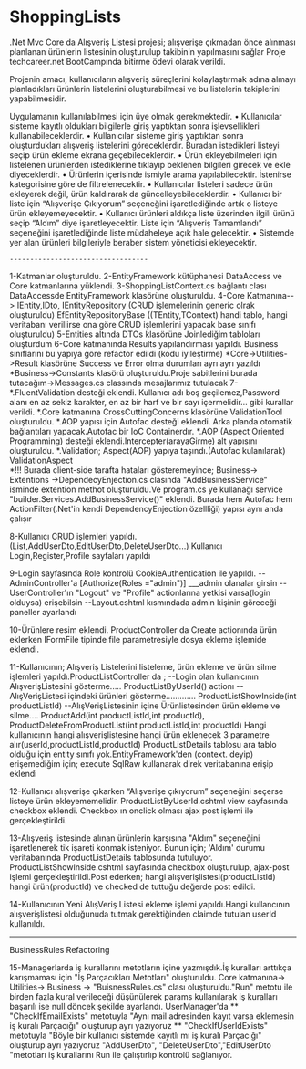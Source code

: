 # ShoppingLists
.Net Mvc Core da Alışveriş Listesi projesi; alışverişe çıkmadan önce alınması planlanan ürünlerin listesinin oluşturulup takibinin yapılmasını sağlar
Proje techcareer.net BootCampında bitirme ödevi olarak verildi.

Projenin amacı, kullanıcıların alışveriş süreçlerini kolaylaştırmak adına almayı planladıkları ürünlerin listelerini oluşturabilmesi ve bu listelerin takiplerini yapabilmesidir.

Uygulamanın kullanılabilmesi için üye olmak gerekmektedir.
	• Kullanıcılar sisteme kayıtlı oldukları bilgilerle giriş yaptıktan sonra işlevsellikleri kullanabileceklerdir.
	• Kullanıcılar sisteme giriş yaptıktan sonra oluşturdukları alışveriş listelerini göreceklerdir. Buradan istedikleri listeyi seçip ürün ekleme ekrana geçebileceklerdir.
	• Ürün ekleyebilmeleri için listelenen ürünlerden istediklerine tıklayıp beklenen bilgileri girecek ve ekle diyeceklerdir.
	• Ürünlerin içerisinde ismiyle arama yapılabilecektir. İstenirse kategorisine göre de filtrelenecektir.
	• Kullanıcılar listeleri sadece ürün ekleyerek değil, ürün kaldırarak da güncelleyebileceklerdir.
	• Kullanıcı bir liste için “Alışverişe Çıkıyorum” seçeneğini işaretlediğinde artık o listeye ürün ekleyemeyecektir.
	• Kullanıcı ürünleri aldıkça liste üzerinden ilgili ürünü seçip “Aldım” diye işaretleyecektir. Liste için “Alışveriş Tamamlandı” seçeneğini işaretlediğinde liste müdaheleye açık hale gelecektir.
	• Sistemde yer alan ürünleri bilgileriyle beraber sistem yöneticisi ekleyecektir.

	----------------------------------

1-Katmanlar oluşturuldu.
2-EntityFramework kütüphanesi DataAccess ve Core katmanlarına yüklendi.
3-ShoppingListContext.cs bağlantı clası DataAccessde EntityFramework klasörüne oluşturuldu.
4-Core Katmanına--> IEntity,IDto,
	                IEntityRepository (CRUD işlemelerinin generic olrak oluşturuldu)
					EfEntityRepositoryBase ((TEntity,TContext) handi tablo, hangi veritabanı verillirse ona göre                      CRUD işlemlerini yapacak base sınıfı oluşturuldu)
5-Entities altında DTOs klasörüne Joinlediğim tabloları oluşturdum
6-Core katmanında Results yapılandırması yapıldı. Business sınıflarını bu yapıya göre refactor edildi (kodu iyileştirme) 
  *Core->Utilities->Result klasörüne Success ve Error olma durumları ayrı ayrı yazıldı 
  *Business->Constants klasörü oluşturuldu.Proje sabitlerini burada tutacağım->Messages.cs classında mesajlarımız tutulacak
7-    
    *.FluentValidation desteği eklendi.
	   Kullanıcı adı boş geçilemez,Password alanı en az sekiz karakter, en az bir harf ve bir sayı içermelidir... gibi kurallar verildi.
	*.Core katmanına CrossCuttingConcerns klasörüne ValidationTool oluşturuldu.
	*.AOP yapısı için Autofac desteği eklendi.
	   Arka planda otomatik bağlantıları yapacak.Autofac bir IoC Containerdır.
    *.AOP (Aspect Oriented Programming) desteği eklendi.Intercepter(arayaGirme) alt yapısını oluşturuldu.
	*.Validation; Aspect(AOP) yapıya taşındı.(Autofac kulanılarak)
      ValidationAspect  
	*!!! Burada client-side tarafta hataları gösteremeyince;
	     Business-> Extentions ->DependecyEnjection.cs clasında "AddBusinessService" isminde extention methot oluşturuldu.Ve program.cs ye kullanağı service "builder.Services.AddBusinessService()" eklendi.
    Burada hem Autofac hem ActionFilter(.Net'in kendi DependencyEnjection özellliği) yapısı aynı anda çalışır

8-Kullanıcı CRUD işlemleri yapıldı.(List,AddUserDto,EditUserDto,DeleteUserDto...)
  Kullanıcı Login,Register,Profile sayfaları yapıldı

9-Login sayfasında Role kontrolü CookieAuthentication ile yapıldı.
   --AdminController'a  [Authorize(Roles ="admin")] ___admin olanalar girsin
   --UserController'ın "Logout" ve "Profile" actionlarına yetkisi varsa(login olduysa) erişebilsin
   --Layout.cshtml kısmındada admin kişinin göreceği paneller ayarlandı

10-Ürünlere resim eklendi.
   ProductController da Create actionında ürün eklerken IFormFile tipinde file parametresiyle dosya ekleme işlemide eklendi. 

11-Kullanıcının; Alışveriş Listelerini listeleme, ürün ekleme ve ürün silme işlemleri yapıldı.ProductListController da ;
   --Login olan kullanıcının AlışverişListesini gösterme..... ProductListByUserId() actionı
   --AlışVerişListesi içindeki ürünleri gösterme............. ProductListShowInside(int productListId)
   --AlışVerişListesinin içine Ürünlistesinden ürün ekleme ve silme.... ProductAdd(int productListId,int productId), ProductDeleteFromProductList(int productListId,int productId)
       Hangi kullanıcının hangi alışverişlistesine hangi ürün eklenecek 3 parametre alır(userId,productListId,productId)
       ProductListDetails tablosu ara tablo olduğu için entity sınıfı yok.EntityFramework'den (context. deyip) erişemediğim için; execute SqlRaw kullanarak direk veritabanına erişip eklendi

12-Kullanıcı alışverişe çıkarken “Alışverişe çıkıyorum” seçeneğini seçerse listeye ürün ekleyememelidir.
   ProductListByUserId.cshtml view sayfasında checkbox eklendi. Checkbox ın onclick olması ajax post işlemi ile gerçekleştirildi.

13-Alışveriş listesinde alınan ürünlerin karşısına "Aldım" seçeneğini işaretlenerek tik işareti konmak isteniyor.
   Bunun için; 'Aldım' durumu veritabanında ProductListDetails tablosunda tutuluyor.
   ProductListShowInside.cshtml sayfasında checkbox oluşturulup, ajax-post işlemi gerçekleştirildi.Post ederken; hangi alışverişlistesi(productListId) hangi ürün(productId) ve checked de tuttuğu değerde post edildi. 
   
14-Kullanıcının Yeni AlışVeriş Listesi ekleme işlemi yapıldı.Hangi kullancının alışverişlistesi olduğunuda tutmak gerektiğinden claimde tutulan userId kullanıldı.

---------
BusinessRules Refactoring

15-Managerlarda iş kurallarını metotların içine yazmışdık.İş kuralları arttıkça karışmaması için "İş  Parçacıkları Metotları" oluşturuldu.
   Core katmanına-> Utilities-> Business -> "BuisnessRules.cs" clası oluşturuldu."Run" metotu ile birden fazla kural verileceği düşünülerek params kullanılarak iş kuralları başarılı ise null döncek şekilde ayarlandı.
  UserManager'da
    ** "CheckIfEmailExists" metotuyla "Aynı mail adresinden kayıt varsa eklemesin iş kuralı Parçacığı" oluşturup ayrı yazıyoruz
	** "CheckIfUserIdExists" metotuyla "Böyle bir kullanıcı sistemde kayıtlı mı iş kuralı Parçacığı" oluşturup ayrı yazıyoruz
    "AddUserDto", "DeleteUserDto","EditUserDto "metotları iş kurallarını Run ile çalıştırlıp kontrolü sağlanıyor.
 
